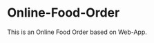 # Online-Food-Order

This is an Online Food Order based on Web-App.
































































































































































































































































